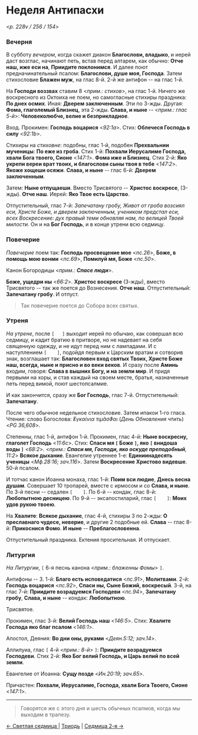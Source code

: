 
# Неделя Антипасхи

<*p. 228v / 256 / 154*>

### Вечерня

В субботу *вечером*, когда скажет диакон **Благослови, владыко**, и иерей даст возглас, начинают петь, 
встав перед алтарем, как обычно: **Отче наш, иже еси на**, **Приидите поклонимся**. И далее поют 
предначинательный псалом: **Благослови, душе моя, Господа**. Затем стихословие **Блажен муж**, на 
глас 8-й. 2-й же антифон -- на глас 1-й. 

На **Господи воззвах** ставим 8 <*прим.: стихов*>, на глас 1-й. 
Ничего же воскресного из Октоиха не поем, но самогласные стихиры праздника: 
**По днех осмих**. 
Иная: **Дверем заключенным**. Эти по 3-жды. 
Другая: **Фома, глаголемый Близнец**, эта 2-жды. 
**Слава, и ныне** -- <*прим.: глас 5-й*>: **Человеколюбче, велие и безприкладное**. 

Вход. Прокимен: **Господь воцарися** <*92:1a*>. 
Стих: **Облечеся Господь в силу** <*92:1b*>.

Стихиры на *стиховне*: подобны, глас 1-й, подобен **Прехвальнии мученицы**: 
**По еже из гроба**. 
Стих 1-й: **Похвали Иерусалиме Господа, хвали Бога твоего, Сионе** <*147:1*>. 
**Фома иже и Близнец**. 
Стих 2-й: **Яко укрепи вереи врат твоих, и благослови сыны твоя в тебе** <*147:2*>.
**Якоже хощеши осяжи**.
**Слава, и ныне** -- глас 6-й: **Дверем заключенным**. 

Затем: **Ныне отпущаеши**. 
Вместо Трисвятого -- **Христос воскресе**, (3-жды). 
**Отче наш**. Иерей: **Яко Твое есть Царство**. 

Отпустительный, глас 7-й: *Запечатану гробу, Живот от гроба возсиял еси, Христе Боже, и дверем 
заключенным, учеником предстал еси, всех Воскресение: дух правый теми обновляя нам, по велицей 
Твоей милости*. 
Он и на **Бог Господь**, и в конце утрени всю седмицу.

### Повечерие

*Повечерие* поем так: **Господь просвещение мое** <*пс.26*>, **Боже, в помощь мою вонми** <*пс.69*>, 
**Помилуй мя, Боже** <*пс.50*>. 

Канон Богородицы <*прим.: **Спасе люди***>.

**Боже, ущедри ны** <*66:2*>. 
**Христос воскресе** (3-жды), вместо Трисвятого -- так же поется до Вознесения. 
**Отче наш**. Отпустительный: **Запечатану гробу**. И отпуст.

> Так повечерие поется до Собора всех святых. 

### Утреня

*На утрене*, после `[   ]` выходит иерей по обычаю, как совершал всю седмицу, и кадит братию в притворе, 
но не надевает на себя священную одежду, и не идут перед ним с лампадами. И с наступлением `[    ]`, 
подойдя первым к Царским вратам и сотворив знак, возглашает так: **Благословен вход святых Твоих, Христе Боже наш, 
всегда, ныне и присно и во веки веков**. И сразу после **Аминь** входим, говоря: 
**Слава в вышних Богу, и на земли мир**. И придя первыми на хоры, и став каждый на своем месте, 
братья, назначенные петь перед вимой, поют шестопсалмие. 

И как закончится, сразу же **Бог Господь**, глас 7-й. Отпустительный: **Запечатану**. 

После чего обычное недельное стихословие. 
Затем ипакои 1-го гласа. 
Чтение: слово Богослова: *̓Εγκαίνια τιμᾶσϑαι* (*День Обновления чтить*) <*PG 36,608*>.   

Степенны, глас 1-й, антифон 1-й. 
Прокимен, глас 4-й: **Ныне воскресну, глаголет Господь** <*11:6c*>. 
Стих: **Спаси мя `[` Боже `]`, яко `[` внидоша воды `]`** <*68:2*>. 
<*прим.: **Спаси мя, Господи, яко оскуде преподобный**, 11:2*>
**Всякое дыхание**. 
Евангелие утреннее 1-е: **Единиинадесять ученицы** <*Мф.28:16; зач.116*>. 
Затем **Воскресение Христово видевше**. 50-й псалом. 

И тотчас канон Иоанна монаха, глас 1-й: **Поим вси людие**, **Днесь весна душам**. 
Совершает 10 тропарей, вместе с ирмосом и со **Слава, и ныне**. 
По 3-й песни -- седален `[    ]`. 
По 6-й -- кондак, глас 8-й: **Любопытною десницею**. 
По 9-й -- эксапостиларий, глас `[    ]`: **Моих удов рукою твоею**. 

На **Хвалите**: **Всякое дыхание**, глас 4-й, стихиры 3 по 2-жды: 
**О преславнаго чудесе, неверие**, и другие 2 подобные ей. 
**Слава** -- глас 8-й: **Прикоснися Фомо**. 
**И ныне** -- **Преблагословенна**. 

Отпустительный праздника. Ектения просительная. И отпускает. 
 
### Литургия

*На Литургии*, `[` 6-я песнь канона <*прим.: блаженны Фомы*> `]`. 

Антифоны -- 3. 
1-й: **Благо есть исповедатися** <*пс.91*>, **Молитвами**.
2-й: **Господь воцарися** <*пс.92*>, **Спаси ны, Сыне Божий, воскресый**. 
3-й, на глас 7-й: **Приидите возрадуемся Господеви** <*пс.94*>, **Запечатану гробу**,
**Слава, и ныне** -- кондак: **Любопытною**. 

Трисвятое. 

Прокимен, глас 3-й: **Велий Господь наш** <*146:5*>. 
Стих: **Хвалите Господа яко благ псалом** <*146:1*>.

Апостол, Деяния: **Во дни оны, руками** <*Деян.5:12; зач.14*>.

Аллилуиа, глас `[` 4-й <*прим.: 8-й*> `]`: **Приидите возрадуемся Господеви**. 
Стих 2-й: **Яко Бог велий Господь, и Царь велий по всей земли**. 

Евангелие от Иоанна: **Сущу позде** <*Ин.20:19; зач.65*>. 

Причастен: **Похвали, Иерусалиме, Господа, хвали Бога Твоего, Сионе** <*147:1*>.

---

> Говорятся же с этого дня и шесть обычных псалмов, когда мы выходим в трапезу. 

[← Светлая седмица ](B_02_MES_easter_week.ru.md) | [Триодь](README.md) | [Седмица 2-я →](B_04_MES_week2.ru.md)